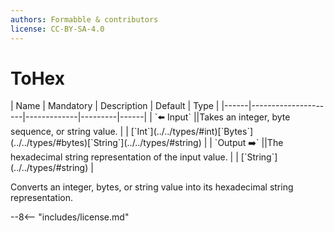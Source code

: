 ```yaml
---
authors: Formabble & contributors
license: CC-BY-SA-4.0
---
```



# ToHex

<div class="sh-parameters" markdown="1">
| Name | Mandatory | Description | Default | Type |
|------|---------------------|-------------|---------|------|
| `⬅️ Input` ||Takes an integer, byte sequence, or string value. | | [`Int`](../../types/#int)[`Bytes`](../../types/#bytes)[`String`](../../types/#string) |
| `Output ➡️` ||The hexadecimal string representation of the input value. | | [`String`](../../types/#string) |

</div>

Converts an integer, bytes, or string value into its hexadecimal string representation.

--8<-- "includes/license.md"

